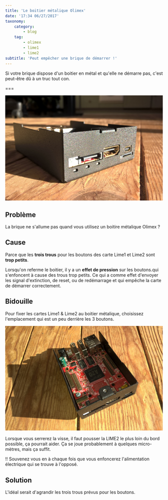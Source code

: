 ```yaml
---
title: 'Le boitier métalique Olimex'
date: '17:34 06/27/2017'
taxonomy:
    category:
        - blog
    tag:
        - olimex
        - lime1
        - lime2
subtitle: 'Peut empêcher une brique de démarrer !'
---
```


Si votre brique dispose d'un boitier en métal et qu'elle ne démarre pas, c'est peut-être dû à un truc tout con.

===

![](OlimexMetalBoxAndLime2In.jpg)

## Problème

La brique ne s'allume pas quand vous utilisez un boitire métalique Olimex ?

## Cause

Parce que les **trois trous** pour les boutons des carte Lime1 et Lime2 sont **trop petits**.

Lorsqu'on referme le boitier, il y a un **effet de pression** sur les boutons.qui s'enfoncent à cause des trous trop petits.  Ce qui a comme effet d'envoyer les signal d'extinction, de reset, ou de redémarrage et qui empêche la carte de démarrer correctement.

## Bidouille

Pour fixer les cartes Lime1 & Lime2 au boitier métalique, choisissez l'emplacement qui est un peu derrière les 3 boutons.

![](OlimexMetalBoxAndLime2WithScrew.jpg)

Lorsque vous serrerez la visse, il faut pousser la LIME2 le plus loin du bord possible, ça pourrait aider. Ça se joue probablement à quelques micro-mètres, mais ça suffit.

!! Souvenez vous en à chaque fois que vous enfoncerez l'alimentation électrique qui se trouve à l'opposé.

## Solution

L'idéal serait d'agrandir les trois trous prévus pour les boutons.